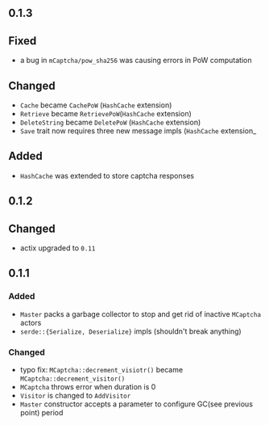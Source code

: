 ## 0.1.3
## Fixed
- a bug in `mCaptcha/pow_sha256` was causing errors in PoW computation

## Changed
- `Cache` became `CachePoW` (`HashCache` extension)
- `Retrieve` became `RetrievePoW`(`HashCache` extension)
- `DeleteString` became `DeletePoW` (`HashCache` extension)
- `Save` trait now requires three new message impls (`HashCache` extension_

## Added
- `HashCache` was extended to store captcha responses


## 0.1.2
## Changed
- actix upgraded to `0.11`

## 0.1.1
### Added
- `Master` packs a garbage collector to stop and get rid of inactive
  `MCaptcha` actors
- `serde::{Serialize, Deserialize}` impls (shouldn't break anything)

### Changed
- typo fix: `MCaptcha::decrement_visiotr()` became `MCaptcha::decrement_visitor()`
- `MCaptcha` throws error when duration is 0
- `Visitor` is changed to `AddVisitor`
- `Master` constructor accepts a parameter to configure GC(see previous
  point) period

